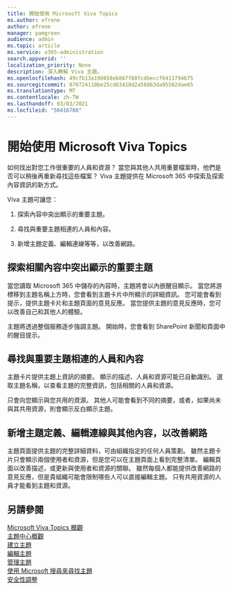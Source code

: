 ```yaml
---
title: 開始使用 Microsoft Viva Topics
ms.author: efrene
author: efrene
manager: pamgreen
audience: admin
ms.topic: article
ms.service: o365-administration
search.appverid: ''
localization_priority: None
description: 深入瞭解 Viva 主題。
ms.openlocfilehash: 49cfb13a198658eb867f80fcdbeccf6411794b75
ms.sourcegitcommit: 070724118be25cd83418d2a56863da95582dae65
ms.translationtype: MT
ms.contentlocale: zh-TW
ms.lasthandoff: 03/03/2021
ms.locfileid: "50416788"
---
```

# <a name="get-started-with-microsoft-viva-topics"></a>開始使用 Microsoft Viva Topics

如何找出對您工作很重要的人員和資源？ 當您與其他人共用重要檔案時，他們是否可以稍後再重新尋找這些檔案？ Viva 主題提供在 Microsoft 365 中探索及探索內容資訊的新方式。  

Viva 主題可讓您： 

1. 探索內容中突出顯示的重要主題。

2. 尋找與重要主題相連的人員和內容。

3. 新增主題定義、編輯連線等等，以改善網路。


## <a name="discover-important-topics-highlighted-in-related-content"></a>探索相關內容中突出顯示的重要主題 

當您讀取 Microsoft 365 中儲存的內容時，主題將會以內嵌醒目顯示。 當您將游標移到主題名稱上方時，您會看到主題卡片中所顯示的詳細資訊。 您可能會看到提示，提供主題卡片和主題頁面的意見反應。 當您提供主題的意見反應時，您可以改善自己和其他人的體驗。 

主題將透過整個服務逐步強調主題。 開始時，您會看到 SharePoint 新聞和頁面中的醒目提示。


## <a name="find-people-and-content-connected-to-important-topics"></a>尋找與重要主題相連的人員和內容 

主題卡片提供主題上資訊的摘要。 顯示的描述、人員和資源可能已自動識別。 選取主題名稱，以查看主題的完整資訊，包括相關的人員和資源。  

只會向您顯示與您共用的資源。 其他人可能會看到不同的摘要，或者，如果尚未與其共用資源，則會顯示反白顯示主題。 



## <a name="improve-the-network-by-adding-topic-definitions-editing-connections-and-more"></a>新增主題定義、編輯連線與其他內容，以改善網路 

主題頁面提供主題的完整詳細資料，可由組織指定的任何人員策劃。 雖然主題卡片只會顯示兩個使用者和資源，但是您可以在主題頁面上看到完整清單。 編輯頁面以改善描述，或更新與使用者和資源的關聯。 雖然每個人都能提供改善網路的意見反應，但是貴組織可能會限制哪些人可以直接編輯主題。 只有共用資源的人員才能看到主題和資源。


## <a name="see-also"></a>另請參閱
[Microsoft Viva Topics 概觀](topic-experiences-overview.md)</br>
[主題中心概觀](topic-center-overview.md)</br>
[建立主題](create-a-topic.md)</br>
[編輯主題](edit-a-topic.md)</br>
[管理主題](manage-topics.md)</br>
[使用 Microsoft 搜尋來尋找主題](search.md)</br>
[安全性調整](topic-experiences-security-trimming.md)

